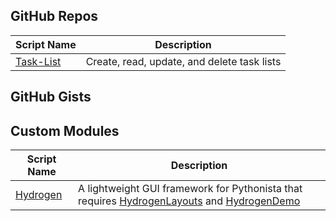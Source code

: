 GitHub Repos
------------

| Script Name        | Description   | 
| -------------      | ------------- | 
| [Task-List][1]     | Create, read, update, and delete task lists |

GitHub Gists
------------

Custom Modules
------------

| Script Name        | Description   | 
| -------------      | ------------- | 
| [Hydrogen][2]      | A lightweight GUI framework for Pythonista that requires [HydrogenLayouts][3] and [HydrogenDemo][4]|


[1]: https://github.com/robinsiebler/Task-List
[2]: https://gist.github.com/BashedCrab/5924965
[3]: https://gist.github.com/BashedCrab/6103019
[4]: https://gist.github.com/BashedCrab/5953776

